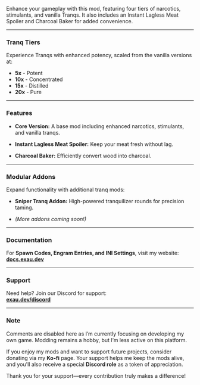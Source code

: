 Enhance your gameplay with this mod, featuring four tiers of narcotics, stimulants, and vanilla Tranqs. It also includes an Instant Lagless Meat Spoiler and Charcoal Baker for added convenience.

---

### **Tranq Tiers**

Experience Tranqs with enhanced potency, scaled from the vanilla versions at:
- **5x** - Potent
- **10x** - Concentrated
- **15x** - Distilled
- **20x** - Pure

---

### **Features**

- **Core Version:** A base mod including enhanced narcotics, stimulants, and vanilla tranqs.
    
- **Instant Lagless Meat Spoiler:** Keep your meat fresh without lag.
    
- **Charcoal Baker:** Efficiently convert wood into charcoal.
    

---

### **Modular Addons**

Expand functionality with additional tranq mods:

- **Sniper Tranq Addon:** High-powered tranquilizer rounds for precision taming.
    
- _(More addons coming soon!)_
    

---

### **Documentation**

For **Spawn Codes, Engram Entries, and INI Settings**, visit my website:  
[**docs.exau.dev**](https://docs.exau.dev)

---

### **Support**

Need help? Join our Discord for support:  
[**exau.dev/discord**](https://exau.dev/discord)

---

### **Note**

Comments are disabled here as I’m currently focusing on developing my own game. Modding remains a hobby, but I’m less active on this platform.

If you enjoy my mods and want to support future projects, consider donating via my **Ko-fi** page. Your support helps me keep the mods alive, and you'll also receive a special **Discord role** as a token of appreciation.

Thank you for your support—every contribution truly makes a difference!